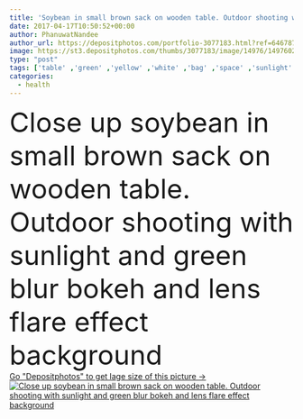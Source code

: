 ```yaml
---
title: 'Soybean in small brown sack on wooden table. Outdoor shooting wi'
date: 2017-04-17T10:50:52+00:00
author: PhanuwatNandee
author_url: https://depositphotos.com/portfolio-3077183.html?ref=64678756
image: https://st3.depositphotos.com/thumbs/3077183/image/14976/149760248/api_thumb_450.jpg?forcejpeg=true
type: "post"
tags: ['table' ,'green' ,'yellow' ,'white' ,'bag' ,'space' ,'sunlight' ,'sun' ,'nature' ,'fresh' ,'outdoor' ,'plant' ,'health' ,'healthy' ,'light' ,'natural' ,'seed' ,'brown' ,'raw' ,'food' ,'wooden' ,'protein' ,'diet' ,'bean' ,'full' ,'vegetable' ,'nutrition' ,'blur' ,'vegetarian' ,'blank' ,'agriculture' ,'product' ,'grain' ,'organic' ,'sunbeam' ,'lens' ,'dry' ,'flare' ,'top' ,'pile' ,'sack' ,'bokeh' ,'Legume' ,'peeled' ,'veggie' ,'soy' ,'soya' ,'soybean' ,'copy space' ,'close up' ]
categories: 
  - health
---
```

<div aling="center">
            <font size="60"> Close up soybean in small brown sack on wooden table. Outdoor shooting with sunlight and green blur bokeh and lens flare effect background</font>   
</div>
<div>
    <a href='https://st3.depositphotos.com/thumbs/3077183/image/14976/149760248/api_thumb_450.jpg?forcejpeg=true?ref=64678756' target=_blank > Go "Depositphotos" to get lage size of this picture ->
        <img href='https://st3.depositphotos.com/thumbs/3077183/image/14976/149760248/api_thumb_450.jpg?forcejpeg=true?ref=64678756' src='https://st3.depositphotos.com/3077183/14976/i/950/depositphotos_149760248-stock-photo-soybean-in-small-brown-sack.jpg?forcejpeg=true' alt='Close up soybean in small brown sack on wooden table. Outdoor shooting with sunlight and green blur bokeh and lens flare effect background' >
    </a>
</div>
